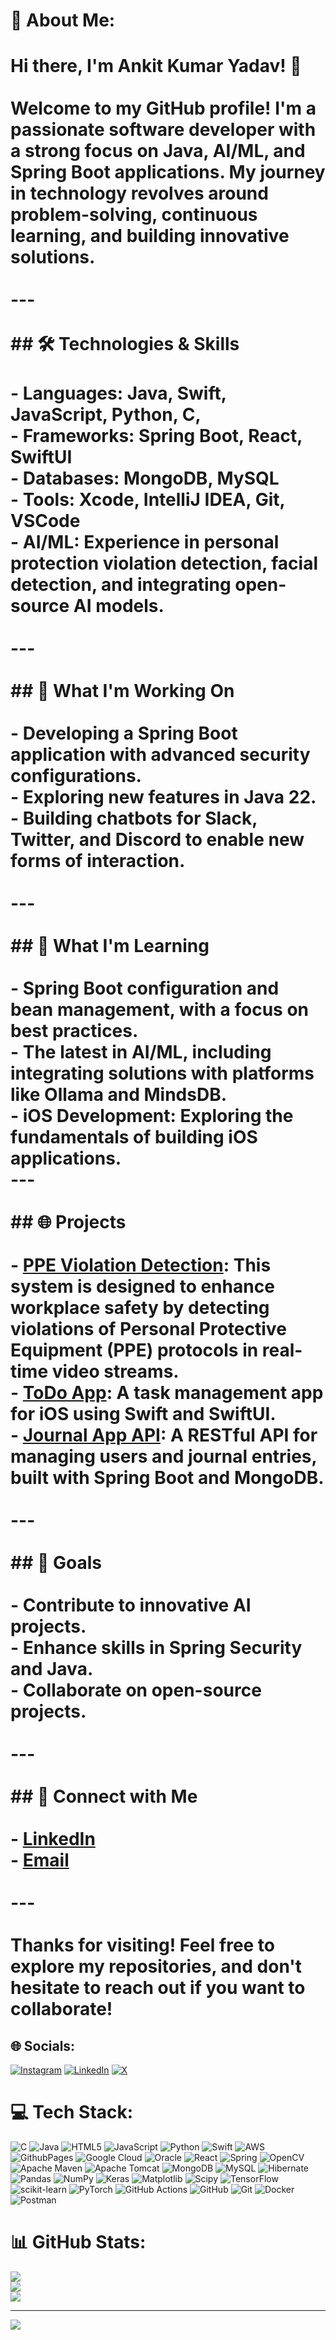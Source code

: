 # 💫 About Me:
# Hi there, I'm Ankit Kumar Yadav! 👋<br><br>Welcome to my GitHub profile! I'm a passionate software developer with a strong focus on Java, AI/ML, and Spring Boot applications. My journey in technology revolves around problem-solving, continuous learning, and building innovative solutions.<br><br>---<br><br>## 🛠️ Technologies & Skills<br><br>- **Languages**: Java, Swift, JavaScript, Python, C, <br>- **Frameworks**: Spring Boot, React, SwiftUI<br>- **Databases**: MongoDB, MySQL<br>- **Tools**: Xcode, IntelliJ IDEA, Git, VSCode<br>- **AI/ML**: Experience in personal protection violation detection, facial detection, and integrating open-source AI models.<br><br>---<br><br>## 🚀 What I'm Working On<br><br>- Developing a Spring Boot application with advanced security configurations.<br>- Exploring new features in Java 22.<br>- Building chatbots for Slack, Twitter, and Discord to enable new forms of interaction.<br><br>---<br><br>## 🌱 What I'm Learning<br><br>- Spring Boot configuration and bean management, with a focus on best practices.<br>- The latest in AI/ML, including integrating solutions with platforms like Ollama and MindsDB.<br>- iOS Development: Exploring the fundamentals of building iOS applications.<br>---<br><br>## 🌐 Projects<br><br>- **[PPE Violation Detection](https://github.com/Ankityadhuvansi/PPE-Violation-Detection)**: This system is designed to enhance workplace safety by detecting violations of Personal Protective Equipment (PPE) protocols in real-time video streams.<br>- **[ToDo App](https://github.com/Ankityadhuvansi/Todo-iOS)**: A task management app for iOS using Swift and SwiftUI.<br>- **[Journal App API](https://github.com/Ankityadhuvansi/Journal_App/tree/main)**: A RESTful API for managing users and journal entries, built with Spring Boot and MongoDB.<br><br>---<br><br>## 🎯 Goals<br><br>- Contribute to innovative AI projects.<br>- Enhance skills in Spring Security and Java.<br>- Collaborate on open-source projects.<br><br>---<br><br>## 🤝 Connect with Me<br><br>- [LinkedIn](https://www.linkedin.com/in/ankit4405/)<br>- [Email](ankityadav1852@gmail.com)<br><br>---<br><br>Thanks for visiting! Feel free to explore my repositories, and don't hesitate to reach out if you want to collaborate!


## 🌐 Socials:
[![Instagram](https://img.shields.io/badge/Instagram-%23E4405F.svg?logo=Instagram&logoColor=white)](https://www.instagram.com/descendant_of_krishna7/) [![LinkedIn](https://img.shields.io/badge/LinkedIn-%230077B5.svg?logo=linkedin&logoColor=white)](https://www.linkedin.com/in/ankit4405/) [![X](https://img.shields.io/badge/X-black.svg?logo=X&logoColor=white)](https://x.com/AnkitYa21304261)

# 💻 Tech Stack:
![C](https://img.shields.io/badge/c-%2300599C.svg?style=flat&logo=c&logoColor=white) ![Java](https://img.shields.io/badge/java-%23ED8B00.svg?style=flat&logo=openjdk&logoColor=white) ![HTML5](https://img.shields.io/badge/html5-%23E34F26.svg?style=flat&logo=html5&logoColor=white) ![JavaScript](https://img.shields.io/badge/javascript-%23323330.svg?style=flat&logo=javascript&logoColor=%23F7DF1E) ![Python](https://img.shields.io/badge/python-3670A0?style=flat&logo=python&logoColor=ffdd54) ![Swift](https://img.shields.io/badge/swift-F54A2A?style=flat&logo=swift&logoColor=white) ![AWS](https://img.shields.io/badge/AWS-%23FF9900.svg?style=flat&logo=amazon-aws&logoColor=white) ![GithubPages](https://img.shields.io/badge/github%20pages-121013?style=flat&logo=github&logoColor=white) ![Google Cloud](https://img.shields.io/badge/GoogleCloud-%234285F4.svg?style=flat&logo=google-cloud&logoColor=white) ![Oracle](https://img.shields.io/badge/Oracle-F80000?style=flat&logo=oracle&logoColor=white) ![React](https://img.shields.io/badge/react-%2320232a.svg?style=flat&logo=react&logoColor=%2361DAFB) ![Spring](https://img.shields.io/badge/spring-%236DB33F.svg?style=flat&logo=spring&logoColor=white) ![OpenCV](https://img.shields.io/badge/opencv-%23white.svg?style=flat&logo=opencv&logoColor=white) ![Apache Maven](https://img.shields.io/badge/Apache%20Maven-C71A36?style=flat&logo=Apache%20Maven&logoColor=white) ![Apache Tomcat](https://img.shields.io/badge/apache%20tomcat-%23F8DC75.svg?style=flat&logo=apache-tomcat&logoColor=black) ![MongoDB](https://img.shields.io/badge/MongoDB-%234ea94b.svg?style=flat&logo=mongodb&logoColor=white) ![MySQL](https://img.shields.io/badge/mysql-4479A1.svg?style=flat&logo=mysql&logoColor=white) ![Hibernate](https://img.shields.io/badge/Hibernate-59666C?style=flat&logo=Hibernate&logoColor=white) ![Pandas](https://img.shields.io/badge/pandas-%23150458.svg?style=flat&logo=pandas&logoColor=white) ![NumPy](https://img.shields.io/badge/numpy-%23013243.svg?style=flat&logo=numpy&logoColor=white) ![Keras](https://img.shields.io/badge/Keras-%23D00000.svg?style=flat&logo=Keras&logoColor=white) ![Matplotlib](https://img.shields.io/badge/Matplotlib-%23ffffff.svg?style=flat&logo=Matplotlib&logoColor=black) ![Scipy](https://img.shields.io/badge/SciPy-%230C55A5.svg?style=flat&logo=scipy&logoColor=%white) ![TensorFlow](https://img.shields.io/badge/TensorFlow-%23FF6F00.svg?style=flat&logo=TensorFlow&logoColor=white) ![scikit-learn](https://img.shields.io/badge/scikit--learn-%23F7931E.svg?style=flat&logo=scikit-learn&logoColor=white) ![PyTorch](https://img.shields.io/badge/PyTorch-%23EE4C2C.svg?style=flat&logo=PyTorch&logoColor=white) ![GitHub Actions](https://img.shields.io/badge/github%20actions-%232671E5.svg?style=flat&logo=githubactions&logoColor=white) ![GitHub](https://img.shields.io/badge/github-%23121011.svg?style=flat&logo=github&logoColor=white) ![Git](https://img.shields.io/badge/git-%23F05033.svg?style=flat&logo=git&logoColor=white) ![Docker](https://img.shields.io/badge/docker-%230db7ed.svg?style=flat&logo=docker&logoColor=white) ![Postman](https://img.shields.io/badge/Postman-FF6C37?style=flat&logo=postman&logoColor=white)
# 📊 GitHub Stats:
![](https://github-readme-stats.vercel.app/api?username=Ankityadhuvansi&theme=dark&hide_border=false&include_all_commits=false&count_private=false)<br/>
![](https://github-readme-streak-stats.herokuapp.com/?user=Ankityadhuvansi&theme=dark&hide_border=false)<br/>
![](https://github-readme-stats.vercel.app/api/top-langs/?username=Ankityadhuvansi&theme=dark&hide_border=false&include_all_commits=false&count_private=false&layout=compact)

---
[![](https://visitcount.itsvg.in/api?id=Ankityadhuvansi&icon=0&color=0)](https://visitcount.itsvg.in)

<!-- Proudly created with GPRM ( https://gprm.itsvg.in ) -->
